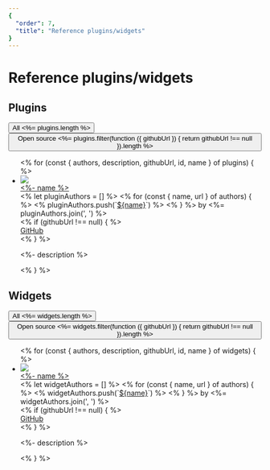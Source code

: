 ```yaml
---
{
  "order": 7,
  "title": "Reference plugins/widgets"
}
---
```


# Reference plugins/widgets

## Plugins

<div class="plugins">
<div class="plugin-filters">
  <button class="plugin-filter plugin-filter--all plugin-filter--active"><span>All</span> <span class="plugin-filter__count"><%= plugins.length %></span></button>
  <button class="plugin-filter plugin-filter--open-source"><span>Open source</span> <span class="plugin-filter__count"><%= plugins.filter(function ({ githubUrl }) {
    return githubUrl !== null
  }).length %></span></button>
</div>
<ul>
<% for (const { authors, description, githubUrl, id, name } of plugins) { %>
<li class="plugin" data-open-source="<%= githubUrl === null ? '0' : '1' %>">
<a href="https://figma.com/community/plugin/<%- id %>" target="_blank" class="plugin__image">
<div class="image image--large"><img src="https://figma.com/community/plugin/<%- id %>/icon" /></div>
</a>
<div class="plugin__main">
<div class="plugin__meta">
<div class="plugin__name"><a href="https://figma.com/community/plugin/<%- id %>" target="_blank"><%- name %></a></div>
<div class="plugin__meta-inner">
<div class="plugin__authors">
<% let pluginAuthors = [] %>
<% for (const { name, url } of authors) { %>
  <% pluginAuthors.push(`<a href="${url}" target="_blank">${name}</a>`) %>
<% } %>
by <%= pluginAuthors.join(', ') %>
</div>
<% if (githubUrl !== null) { %>
<div class="plugin__github"><a href="<%- githubUrl %>" target="_blank">GitHub</a></div>
<% } %>
</div>
</div>
<p class="plugin__description"><%- description %></p>
</div>
</li>
<% } %>
</ul>
</div>

## Widgets

<div class="widgets">
<div class="plugin-filters">
  <button class="plugin-filter plugin-filter--all plugin-filter--active"><span>All</span> <span class="plugin-filter__count"><%= widgets.length %></span></button>
  <button class="plugin-filter plugin-filter--open-source"><span>Open source</span> <span class="plugin-filter__count"><%= widgets.filter(function ({ githubUrl }) {
    return githubUrl !== null
  }).length %></span></button>
</div>
<ul>
<% for (const { authors, description, githubUrl, id, name } of widgets) { %>
<li class="plugin" data-open-source="<%= githubUrl === null ? '0' : '1' %>">
<a href="https://figma.com/community/widget/<%- id %>" target="_blank" class="plugin__image">
<div class="image image--large"><img src="https://figma.com/community/widget/<%- id %>/icon" /></div>
</a>
<div class="plugin__main">
<div class="plugin__meta">
<div class="plugin__name"><a href="https://figma.com/community/widget/<%- id %>" target="_blank"><%- name %></a></div>
<div class="plugin__meta-inner">
<div class="plugin__authors">
<% let widgetAuthors = [] %>
<% for (const { name, url } of authors) { %>
  <% widgetAuthors.push(`<a href="${url}" target="_blank">${name}</a>`) %>
<% } %>
by <%= widgetAuthors.join(', ') %>
</div>
<% if (githubUrl !== null) { %>
<div class="plugin__github"><a href="<%- githubUrl %>" target="_blank">GitHub</a></div>
<% } %>
</div>
</div>
<p class="plugin__description"><%- description %></p>
</div>
</li>
<% } %>
</ul>
</div>

<script>
  const ACTIVE_CLASS_NAME = 'plugin-filter--active'
  const DATA_ATTRIBUTE_NAME = 'data-open-source'
  const HIDDEN_ATTRIBUTE = 'aria-hidden'
  function createFilterableList (parentElement) {
    const filterAllButtonElement = parentElement.querySelector('.plugin-filter--all')
    const filterOpenSourceButtonElement = parentElement.querySelector('.plugin-filter--open-source')
    const pluginsParentElement = parentElement.children[0]
    const pluginElements = [].slice.call(parentElement.querySelector('ul').children)
    filterAllButtonElement.addEventListener('click', function () {
      filterAllButtonElement.classList.add(ACTIVE_CLASS_NAME)
      filterOpenSourceButtonElement.classList.remove(ACTIVE_CLASS_NAME)
      for (const plugin of pluginElements) {
        plugin.removeAttribute(HIDDEN_ATTRIBUTE)
      }
    })
    filterOpenSourceButtonElement.addEventListener('click', function () {
      filterAllButtonElement.classList.remove(ACTIVE_CLASS_NAME)
      filterOpenSourceButtonElement.classList.add(ACTIVE_CLASS_NAME)
      for (const plugin of pluginElements) {
        if (plugin.getAttribute(DATA_ATTRIBUTE_NAME) === '1') {
          plugin.removeAttribute(HIDDEN_ATTRIBUTE)
        } else {
          plugin.setAttribute(HIDDEN_ATTRIBUTE, 'true')
        }
      }
    })
  }
  createFilterableList(document.querySelector('.plugins'))
  createFilterableList(document.querySelector('.widgets'))
</script>
